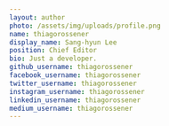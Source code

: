 ```yaml
---
layout: author
photo: /assets/img/uploads/profile.png
name: thiagorossener
display_name: Sang-hyun Lee
position: Chief Editor
bio: Just a developer.
github_username: thiagorossener
facebook_username: thiagorossener
twitter_username: thiagorossener
instagram_username: thiagorossener
linkedin_username: thiagorossener
medium_username: thiagorossener
---
```


